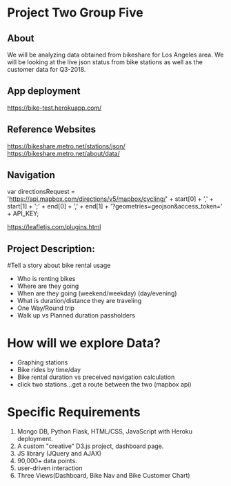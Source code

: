 # Project Two Group Five
## About
We will be analyzing data obtained from bikeshare for Los Angeles area.  We will be looking at the live json status
from bike stations as well as the customer data for Q3-2018.

## App deployment
https://bike-test.herokuapp.com/

## Reference Websites
https://bikeshare.metro.net/stations/json/
https://bikeshare.metro.net/about/data/

## Navigation
var directionsRequest = 'https://api.mapbox.com/directions/v5/mapbox/cycling/' + start[0] + ',' + start[1] + ';' + end[0] + ',' + end[1] + '?geometries=geojson&access_token=' + API_KEY;

https://leafletjs.com/plugins.html

## Project Description:
#Tell a story about bike rental usage
- Who is renting bikes
- Where are they going
- When are they going (weekend/weekday) (day/evening)
- What is duration/distance they are traveling
- One Way/Round trip
- Walk up vs Planned duration passholders

# How will we explore Data?
- Graphing stations
- Bike rides by time/day
- Bike rental duration vs preceived navigation calculation
- click two stations...get a route between the two (mapbox api)

# Specific Requirements
1. Mongo DB, Python Flask, HTML/CSS, JavaScript with Heroku deployment.
2. A custom "creative" D3.js project, dashboard page.
3. JS library (JQuery and AJAX)
4. 90,000+ data points.
5. user-driven interaction
6. Three Views(Dashboard, Bike Nav and Bike Customer Chart)
